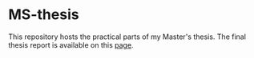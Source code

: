 # MS-thesis
This repository hosts the practical parts of my Master's thesis. The final thesis report is available on this [page](https://www.ibg.uu.se/student/programsidor/civilingenjorsprogrammet-molekylar-bioteknik/examensarbete/fardiga-rapporter/2019/).

